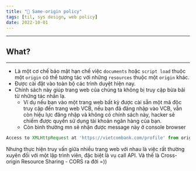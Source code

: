 ```yaml
---
title: "📑 Same-origin policy"
tags: [til, sys design, web policy]
date: 2022-10-01
---
```


---

## What?
---
-  Là một cơ chế bảo mật hạn chế việc `documents` hoặc `script load` thuộc một `origin` có thể tương tác với những `resources` thuộc một `origin` khác.
-  Được cài đặt vào toàn bộ  các trình duyệt hiện nay.
-  Chính sách này giúp trang web của chúng ta không bị truy cập bừa bãi từ những tác nhân lạ.
	- Ví dụ nếu bạn vào một trang web bất kỳ được cài sẵn một mã độc truy cập đến trang web VCB, nếu bạn đã đăng nhập vào VCB, vẫn còn hiệu lực đăng nhập và không có chính sách này, hacker sẽ chiếm được quyền sử dụng tài khoản ngân hàng của bạn.
	- Còn bình thường mn sẽ nhận được message này ở console browser

```js
Access to XMLHttpRequest at 'https://vietcombank.com/profile' from origin 'xxx' has been blocked by CORS policy: No 'Access-Control-Allow-Origin' header is present on the requested resource.
```

Nhưng thực hiện truy vấn giữa nhiều trang web với nhau là việc rất thường xuyên đối với một lập trình viên, đặc biệt là vụ call API. Và thế là Cross-origin Resource Sharing - CORS ra đời =))